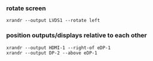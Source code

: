 ### rotate screen
```
xrandr --output LVDS1 --rotate left
```

### position outputs/displays relative to each other
```
xrandr --output HDMI-1 --right-of eDP-1
xrandr --output DP-2 --above eDP-1
```
